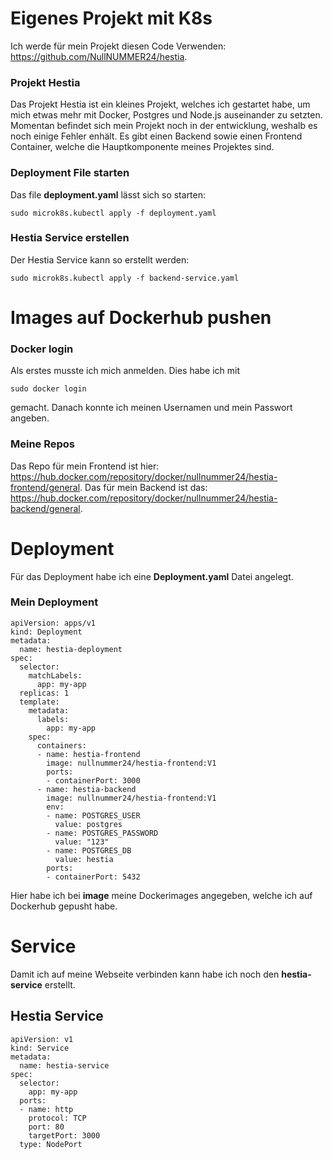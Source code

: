 # Eigenes Projekt mit K8s
Ich werde für mein Projekt diesen Code Verwenden: https://github.com/NullNUMMER24/hestia. 
### Projekt Hestia
Das Projekt Hestia ist ein kleines Projekt, welches ich gestartet habe, um mich etwas mehr mit Docker, Postgres und Node.js auseinander zu setzten. Momentan befindet sich mein Projekt noch in der entwicklung, weshalb es noch einige Fehler enhält.
Es gibt einen Backend sowie einen Frontend Container, welche die Hauptkomponente meines Projektes sind.
### Deployment File starten
Das file **deployment.yaml** lässt sich so starten:
```
sudo microk8s.kubectl apply -f deployment.yaml
```
### Hestia Service erstellen
Der Hestia Service kann so erstellt werden:
```
sudo microk8s.kubectl apply -f backend-service.yaml
```
# Images auf Dockerhub pushen
### Docker login
Als erstes musste ich mich anmelden. Dies habe ich mit 
```
sudo docker login
```
gemacht. Danach konnte ich meinen Usernamen und mein Passwort angeben. 
### Meine Repos
Das Repo für mein Frontend ist hier: https://hub.docker.com/repository/docker/nullnummer24/hestia-frontend/general.
Das für mein Backend ist das: https://hub.docker.com/repository/docker/nullnummer24/hestia-backend/general.

# Deployment
Für das Deployment habe ich eine **Deployment.yaml** Datei angelegt. 
### Mein Deployment
```
apiVersion: apps/v1
kind: Deployment
metadata:
  name: hestia-deployment
spec:
  selector:
    matchLabels:
      app: my-app
  replicas: 1
  template:
    metadata:
      labels:
        app: my-app
    spec:
      containers:
      - name: hestia-frontend
        image: nullnummer24/hestia-frontend:V1
        ports:
        - containerPort: 3000
      - name: hestia-backend
        image: nullnummer24/hestia-frontend:V1
        env:
        - name: POSTGRES_USER
          value: postgres
        - name: POSTGRES_PASSWORD
          value: "123" 
        - name: POSTGRES_DB
          value: hestia 
        ports:
        - containerPort: 5432
```
Hier habe ich bei **image** meine Dockerimages angegeben, welche ich auf Dockerhub gepusht habe. 
# Service
Damit ich auf meine Webseite verbinden kann habe ich noch den **hestia-service** erstellt.
## Hestia Service
```
apiVersion: v1
kind: Service
metadata:
  name: hestia-service
spec:
  selector:
    app: my-app
  ports:
  - name: http
    protocol: TCP
    port: 80
    targetPort: 3000
  type: NodePort
```

